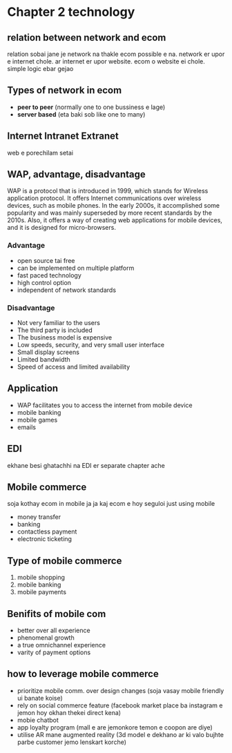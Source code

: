 # Chapter 2 technology

## relation between network and ecom

relation sobai jane je network na thakle ecom possible e na. network er upor e internet chole. ar internet er upor website. ecom o website ei chole. simple logic ebar gejao

## Types of network in ecom

+ **peer to peer** (normally one to one bussiness e lage) 
+ **server based** (eta baki sob like one to many)

## Internet Intranet Extranet

web e porechilam setai

## WAP, advantage, disadvantage

WAP is a protocol that is introduced in 1999, which stands for Wireless application protocol. It offers Internet communications over wireless devices, such as mobile phones. In the early 2000s, it accomplished some popularity and was mainly superseded by more recent standards by the 2010s. Also, it offers a way of creating web applications for mobile devices, and it is designed for micro-browsers.

### Advantage

+ open source tai free
+ can be implemented on multiple platform
+ fast paced technology
+ high control option
+ independent of network standards

### Disadvantage

+ Not very familiar to the users
+ The third party is included
+ The business model is expensive
+ Low speeds, security, and very small user interface
+ Small display screens
+ Limited bandwidth
+ Speed of access and limited availability

## Application

+ WAP facilitates you to access the internet from mobile device
+ mobile banking
+ mobile games
+ emails 

## EDI

ekhane besi ghatachhi na EDI er separate chapter ache


## Mobile commerce

soja kothay ecom in mobile ja ja kaj ecom e hoy seguloi just using mobile
+ money transfer
+ banking
+ contactless payment
+ electronic ticketing

## Type of mobile commerce

1. mobile shopping
2. mobile banking
3. mobile payments

## Benifits of mobile com

+ better over all experience
+ phenomenal growth
+ a true omnichannel experience
+ varity of payment options

## how to leverage mobile commerce

+ prioritize mobile comm. over design changes (soja vasay mobile friendly ui banate koise)
+ rely on social commerce feature (facebook market place ba instagram e jemon hoy okhan thekei direct kena)
+ mobie chatbot
+ app loyalty program (mall e are jemonkore temon e coopon are diye)
+ utilise AR mane augmented reality (3d model e dekhano ar ki valo bujhte parbe customer jemo lenskart korche)


